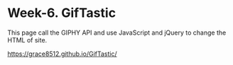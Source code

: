 # Week-6. GifTastic


This page call the GIPHY API and use JavaScript and jQuery to change the HTML of site.

https://grace8512.github.io/GifTastic/
